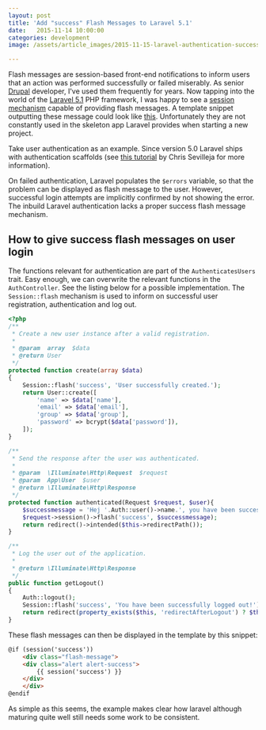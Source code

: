 ```yaml
---
layout: post
title: 'Add "success" Flash Messages to Laravel 5.1'
date:   2015-11-14 10:00:00
categories: development
image: /assets/article_images/2015-11-15-laravel-authentication-success-flash-messages/title.jpg

---
```


Flash messages are session-based front-end notifications to inform users that an action was performed successfully or failed miserably. As senior [Drupal](http://www.drupal.org) developer, I've used them frequently for years. Now tapping into the world of the [Laravel 5.1](https://www.laravel.com) PHP framework, I was happy to see a [session mechanism](http://laravel.com/docs/5.1/session) capable of providing flash messages. A template snippet outputting these message could look like [this](https://github.com/Balauue/komilitona/blob/master/resources/views/snippets/error.blade.php). Unfortunately they are not constantly used in the skeleton app Laravel provides when starting a new project.

<!--more-->

Take user authentication as an example. Since version 5.0 Laravel ships with authentication scaffolds (see [this tutorial](https://scotch.io/tutorials/login-with-the-built-in-laravel-5-scaffolding) by Chris Sevilleja for more information).

On failed authentication, Laravel populates the ``$errors`` variable, so that the problem can be displayed as flash message to the user. However, successful login attempts are implicitly confirmed by not showing the error. The inbuild Laravel authentication lacks a proper success flash message mechanism.


## How to give success flash messages on user login

The functions relevant for authentication are part of the ``AuthenticatesUsers`` trait. Easy enough, we can overwrite the relevant functions in the ``AuthController``. See the listing below for a possible implementation. The `` Session::flash`` mechanism is used to inform on successful user registration, authentication and log out.

```php
<?php
/**
 * Create a new user instance after a valid registration.
 *
 * @param  array  $data
 * @return User
 */
protected function create(array $data)
{
    Session::flash('success', 'User successfully created.');
    return User::create([
        'name' => $data['name'],
        'email' => $data['email'],
        'group' => $data['group'],
        'password' => bcrypt($data['password']),
    ]);
}

/**
 * Send the response after the user was authenticated.
 *
 * @param  \Illuminate\Http\Request  $request
 * @param  App\User  $user
 * @return \Illuminate\Http\Response
 */
protected function authenticated(Request $request, $user){
    $successmessage = 'Hej '.Auth::user()->name.', you have been successfully logged in!';
    $request->session()->flash('success', $successmessage);
    return redirect()->intended($this->redirectPath());
}

/**
 * Log the user out of the application.
 *
 * @return \Illuminate\Http\Response
 */
public function getLogout()
{
    Auth::logout();
    Session::flash('success', 'You have been successfully logged out!');
    return redirect(property_exists($this, 'redirectAfterLogout') ? $this->redirectAfterLogout : '/');
}
```

These flash messages can then be displayed in the template by this snippet:

```html
@if (session('success'))
	<div class="flash-message">
    <div class="alert alert-success">
        {{ session('success') }}
    </div>
    </div>
@endif
```

As simple as this seems, the example makes clear how laravel although maturing quite well still needs some work to be consistent. 
